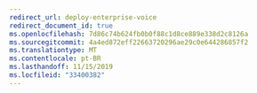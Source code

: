 ```yaml
---
redirect_url: deploy-enterprise-voice
redirect_document_id: true
ms.openlocfilehash: 7d86c74b624fb0b0f88c1d8ce889e338d2c8126a
ms.sourcegitcommit: 4a4ed872eff22663720296ae29c0e644286857f2
ms.translationtype: MT
ms.contentlocale: pt-BR
ms.lasthandoff: 11/15/2019
ms.locfileid: "33400382"
---
```

